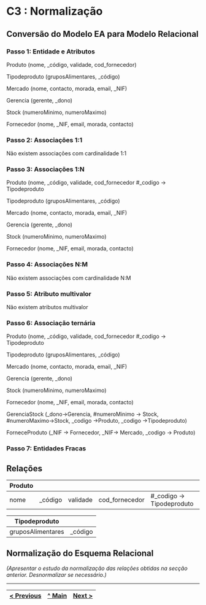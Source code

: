 # C3 : Normalização

## Conversão do Modelo EA para Modelo Relacional

### Passo 1: Entidade e Atributos 

Produto (nome, _código, validade, cod_fornecedor)

Tipodeproduto (gruposAlimentares, _código)

Mercado (nome, contacto, morada, email, _NIF)

Gerencia (gerente, _dono)

Stock (numeroMinimo, numeroMaximo)

Fornecedor (nome, _NIF, email, morada, contacto)

### Passo 2: Associações 1:1

Não existem associações com cardinalidade 1:1

### Passo 3: Associações 1:N

Produto (nome, _código, validade, cod_fornecedor
#_codigo -> Tipodeproduto

Tipodeproduto (gruposAlimentares, _código)

Mercado (nome, contacto, morada, email, _NIF)

Gerencia (gerente, _dono)

Stock (numeroMinimo, numeroMaximo)

Fornecedor (nome, _NIF, email, morada, contacto)

### Passo 4: Associações N:M

Não existem associações com cardinalidade N:M

### Passo 5: Atributo multivalor

Não existem atributos multivalor

### Passo 6: Associação ternária

Produto (nome, _código, validade, cod_fornecedor
#_codigo -> Tipodeproduto

Tipodeproduto (gruposAlimentares, _código)

Mercado (nome, contacto, morada, email, _NIF)

Gerencia (gerente, _dono)

Stock (numeroMinimo, numeroMaximo)

Fornecedor (nome, _NIF, email, morada, contacto)

GerenciaStock (_dono->Gerencia, #numeroMinimo -> Stock, #numeroMaximo->Stock, _codigo ->Produto, _codigo ->Tipodeproduto)

ForneceProduto (_NIF -> Fornecedor, _NIF-> Mercado, _codigo -> Produto)

### Passo 7: Entidades Fracas


## Relações

|Produto    |       |        |              |                         |
|-----------|------ |--------|--------------|-------------------------|
|nome       |_código|validade|cod_fornecedor|#_codigo -> Tipodeproduto|

|Tipodeproduto    |       |
|-----------------|-------|
|gruposAlimentares|_código|

## Normalização do Esquema Relacional
_(Apresentar o estudo da normalização das relações obtidas na secção anterior. Desnormalizar se necessário.)_

---
[< Previous](rebd02.md) | [^ Main](https://github.com/TCM21-SIBD03/reportSIBD) | [Next >](rebd04.md)
:--- | :---: | ---: 
